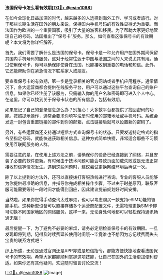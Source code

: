 **法国保号卡怎么看有效期[[TG💪+ @esim1088](https://t.me/s/esim1088)]**

在如今全球化日益加深的时代，越来越多的人选择到海外工作、学习或者旅行。对于那些长期生活在国外的朋友来说，保持国内手机号码的有效性显得尤为重要。而法国作为欧洲的一个重要国家，吸引了大量的游客和移民。为了帮助大家更好地管理自己的号码，法国推出了“保号卡”服务。那么，如何查看这张保号卡的有效期呢？本文将为你详细解答。

首先，我们需要了解什么是法国的保号卡。保号卡是一种允许用户在国外期间保留其国内手机号码的服务。这对于经常往返于中国与法国之间的人来说尤其有用。通过使用保号卡，你可以确保即使身在法国，也能接收到重要的电话和短信。此外，它还能帮助你在紧急情况下联系家人或朋友。

要查看保号卡的有效期，第一步是登录相关的官方网站或者手机应用程序。通常情况下，各大运营商都会提供在线服务平台，用户可以通过这些平台查询自己的账户信息。如果你已经注册了该服务，只需输入你的用户名和密码即可进入个人中心。在这里，你可以找到关于保号卡状态的所有信息，包括有效期。

如果忘记了自己的登录信息怎么办？别担心！大多数平台都提供了找回密码的功能。按照提示操作，通常会要求你填写注册时使用的邮箱地址或手机号码。系统会发送一封包含重置链接的邮件到你的邮箱，点击链接后就可以设置新的密码了。

另外，有些运营商还支持通过短信方式查询保号卡的状态。只要发送特定格式的指令至指定号码，就能快速获取相关信息。这种方式简单快捷，非常适合那些不习惯使用互联网服务的人群。

需要注意的是，在使用上述方法之前，请确保你的设备已经连接到了网络，并且安装了必要的软件更新。有时候由于技术问题可能会导致页面加载失败或是无法正常接收短信等情况发生。遇到这些问题时，建议尝试更换网络环境后再试一次。

除了以上提到的方法外，还可以直接拨打客服热线进行咨询。专业的客服人员能够为你提供最准确的信息，并指导你完成相关操作步骤。不过由于时差原因，联系客服可能需要等待一段时间才能得到回应，因此建议提前规划好时间安排。

当然啦，如果你觉得手动查询太过麻烦，也可以考虑购买一款支持eSIM功能的智能手机。这种新型设备可以直接存储多个运营商配置文件，无需物理更换SIM卡即可切换不同国家地区的网络服务。这样一来，无论身处何地都可以轻松保持通讯畅通无阻！

最后提醒一下，为了避免不必要的麻烦，请务必定期检查保号卡的有效期限。一旦发现即将到期，记得及时续费延长使用时间哦～毕竟谁也不想因为忘记续费而失去宝贵的联系方式吧？

综上所述，无论是通过官网还是APP亦或是短信指令，都能方便快捷地查看法国保号卡的有效期。希望大家都能顺利掌握这项技能，让自己在国外的生活更加便利舒适。如果你还有其他疑问，欢迎随时留言讨论交流！

[[TG💪+ @esim1088](https://t.me/s/esim1088) ![Image](https://i.postimg.cc/4NQfJmqS/Snipaste-2025-05-13-00-14-12.png)]